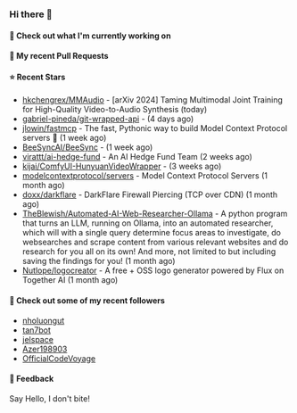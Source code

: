 ### Hi there 👋

#### 👷 Check out what I'm currently working on

#### 🔨 My recent Pull Requests


#### ⭐ Recent Stars

- [hkchengrex/MMAudio](https://github.com/hkchengrex/MMAudio) - [arXiv 2024] Taming Multimodal Joint Training for High-Quality Video-to-Audio Synthesis (today)
- [gabriel-pineda/git-wrapped-api](https://github.com/gabriel-pineda/git-wrapped-api) -  (4 days ago)
- [jlowin/fastmcp](https://github.com/jlowin/fastmcp) - The fast, Pythonic way to build Model Context Protocol servers 🚀  (1 week ago)
- [BeeSyncAI/BeeSync](https://github.com/BeeSyncAI/BeeSync) -  (1 week ago)
- [virattt/ai-hedge-fund](https://github.com/virattt/ai-hedge-fund) - An AI Hedge Fund Team (2 weeks ago)
- [kijai/ComfyUI-HunyuanVideoWrapper](https://github.com/kijai/ComfyUI-HunyuanVideoWrapper) -  (3 weeks ago)
- [modelcontextprotocol/servers](https://github.com/modelcontextprotocol/servers) - Model Context Protocol Servers (1 month ago)
- [doxx/darkflare](https://github.com/doxx/darkflare) - DarkFlare Firewall Piercing (TCP over CDN) (1 month ago)
- [TheBlewish/Automated-AI-Web-Researcher-Ollama](https://github.com/TheBlewish/Automated-AI-Web-Researcher-Ollama) - A python program that turns an LLM, running on Ollama, into an automated researcher, which will with a single query determine focus areas to investigate, do websearches and scrape content from various relevant websites and do research for you all on its own! And more, not limited to but including saving the findings for you! (1 month ago)
- [Nutlope/logocreator](https://github.com/Nutlope/logocreator) - A free &#43; OSS logo generator powered by Flux on Together AI (1 month ago)

#### 👯 Check out some of my recent followers

- [nholuongut](https://github.com/nholuongut)
- [tan7bot](https://github.com/tan7bot)
- [jelspace](https://github.com/jelspace)
- [Azer198903](https://github.com/Azer198903)
- [OfficialCodeVoyage](https://github.com/OfficialCodeVoyage)

#### 💬 Feedback

Say Hello, I don't bite!